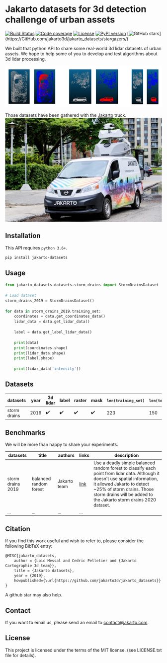 # Jakarto datasets for 3d detection challenge of urban assets

[![Build Status](https://travis-ci.org/jakarto3d/jakarto_datasets.svg?branch=master)](https://travis-ci.org/jakarto3d/jakarto_datasets) [![Code coverage](https://codecov.io/gh/jakarto3d/jakarto_datasets/branch/master/graph/badge.svg)](https://codecov.io/gh/jakarto3d/jakarto_datasets) [![License](https://img.shields.io/github/license/jakarto3d/jakarto_datasets)](https://github.com/jakarto3d/jakarto_datasets/blob/master/LICENSE.txt) 
[![PyPI version](https://badge.fury.io/py/jakarto-datasets.svg)](https://badge.fury.io/py/jakarto-datasets) [![GitHub stars](https://img.shields.io/github/stars/jakarto3d/jakarto_datasets.svg?style=flat&label=github&nbsp;stars&nbsp;&starf;)](https://GitHub.com/jakarto3d/jakarto_datasets/stargazers/)


We built that python API to share some real-world 3d lidar datasets of urban assets. We hope to help some of you to develop and test algorithms about 3d lidar processing.


![jakarto car detection](https://raw.githubusercontent.com/jakarto3d/jakarto_datasets/master/doc/images/jakarto_car_detection.png)

Those datasets have been gathered with the [Jakarto](https://www.jakarto.com) truck.
![jakarto truck](https://raw.githubusercontent.com/jakarto3d/jakarto_datasets/master/doc/images/camion_jakarto.jpg)


## Installation
This API requires `python 3.6+`.

```sh
pip install jakarto-datasets
```

## Usage
```python
from jakarto_datasets.datasets.storm_drains import StormDrainsDataset

# Load dataset
storm_drains_2019 = StormDrainsDataset()

for data in storm_drains_2019.training_set:
    coordinates = data.get_coordinates_data()
    lidar_data = data.get_lidar_data()
    
    label = data.get_label_lidar_data()
    
    print(data)
    print(coordinates.shape)
    print(lidar_data.shape)
    print(label.shape)
    
    print(lidar_data['intensity'])
```


## Datasets

| datasets | year | 3d lidar | label | raster | mask | `len(training_set)` | `len(testing_set)` | examples | description |
| --- | --- | --- | --- | --- | --- | --- | --- | ---| --- |
| storm drains | 2019 | :heavy_check_mark: | :heavy_check_mark: | :heavy_check_mark:  | :heavy_check_mark: | 223 | 150 | [see examples](examples/storm_drains/README.md) | [see details](examples/storm_drains/README.md) |


## Benchmarks

We will be more than happy to share your experiments.

| datasets | title | authors | links | description |
| -- | -- | --  | -- | -- |
| storm drains 2019 | balanced random forest | Jakarto team  | [link](examples/storm_drains/machine_learning/storm_drains_machine_learning.py) | Use a deadly simple balanced random forest to classify each point from lidar data. Although it doesn't use spatial information, it allowed Jakarto to detect ~25% of storm drains. Those storm drains will be added to the Jakarto storm drains 2020 dataset. |
|...                | ...                    | ...           | ...                                                                     |             |


## Citation

If you find this work useful and wish to refer to, please consider the following BibTeX entry:

    @MISC{jakarto_datasets,
        author = {Loic Messal and Cedric Pelletier and {Jakarto Cartographie 3d team}},
        title = {Jakarto datasets},
        year = {2019},
        howpublished={\url{https://github.com/jakarto3d/jakarto_datasets}}
    }

A github star may also help.

## Contact
If you want to email us, please send an email to contact@jakarto.com.

## License
This project is licensed under the terms of the MIT license. (see LICENSE.txt file for details).
